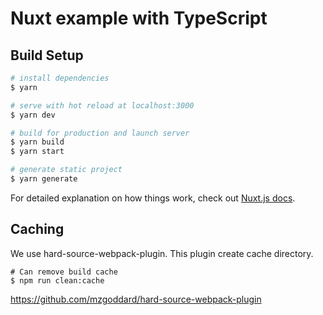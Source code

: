 # Nuxt example with TypeScript

## Build Setup

```bash
# install dependencies
$ yarn

# serve with hot reload at localhost:3000
$ yarn dev

# build for production and launch server
$ yarn build
$ yarn start

# generate static project
$ yarn generate
```

For detailed explanation on how things work, check out [Nuxt.js docs](https://nuxtjs.org).

## Caching

We use hard-source-webpack-plugin. This plugin create cache directory.

```
# Can remove build cache
$ npm run clean:cache
```

https://github.com/mzgoddard/hard-source-webpack-plugin
